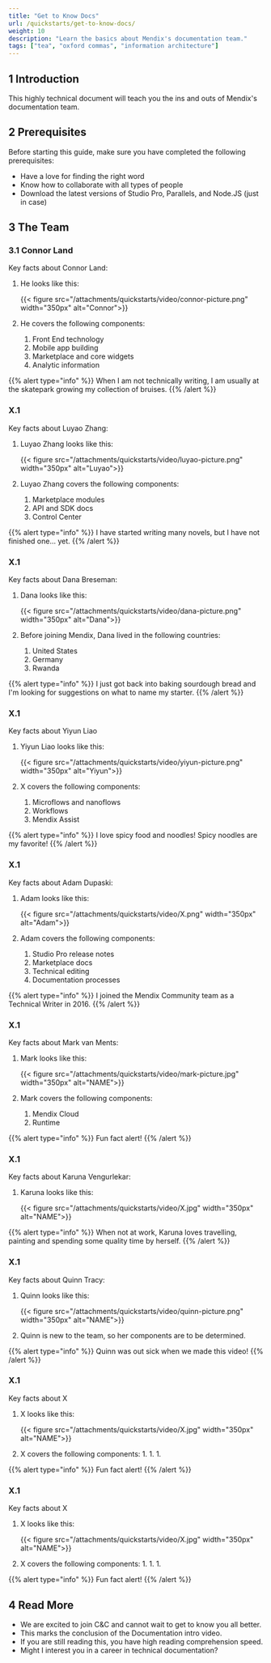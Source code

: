 ```yaml
---
title: "Get to Know Docs"
url: /quickstarts/get-to-know-docs/
weight: 10
description: "Learn the basics about Mendix's documentation team."
tags: ["tea", "oxford commas", "information architecture"]
---
```


## 1 Introduction 

This highly technical document will teach you the ins and outs of Mendix's documentation team.

## 2 Prerequisites 

Before starting this guide, make sure you have completed the following prerequisites:

* Have a love for finding the right word
* Know how to collaborate with all types of people
* Download the latest versions of Studio Pro, Parallels, and Node.JS (just in case)

## 3 The Team

### 3.1 Connor Land

Key facts about Connor Land:

1. He looks like this:

    {{< figure src="/attachments/quickstarts/video/connor-picture.png" width="350px" alt="Connor">}}

1. He covers the following components:
    1. Front End technology
    1. Mobile app building
    1. Marketplace and core widgets
    1. Analytic information

{{% alert type="info" %}}
When I am not technically writing, I am usually at the skatepark growing my collection of bruises.
{{% /alert %}}

### X.1

Key facts about Luyao Zhang:

1. Luyao Zhang looks like this:

    {{< figure src="/attachments/quickstarts/video/luyao-picture.png" width="350px" alt="Luyao">}}

1. Luyao Zhang covers the following components:
    1. Marketplace modules
    1. API and SDK docs
    1. Control Center

{{% alert type="info" %}}
I have started writing many novels, but I have not finished one... yet.
{{% /alert %}}

### X.1

Key facts about Dana Breseman:

1. Dana looks like this:

    {{< figure src="/attachments/quickstarts/video/dana-picture.png" width="350px" alt="Dana">}}

1. Before joining Mendix, Dana lived in the following countries:
    1. United States
    1. Germany
    1. Rwanda

{{% alert type="info" %}}
I just got back into baking sourdough bread and I'm looking for suggestions on what to name my starter.
{{% /alert %}}

### X.1

Key facts about Yiyun Liao

1. Yiyun Liao looks like this:

    {{< figure src="/attachments/quickstarts/video/yiyun-picture.png" width="350px" alt="Yiyun">}}

1. X covers the following components:
    1. Microflows and nanoflows
    1. Workflows
    1. Mendix Assist

{{% alert type="info" %}}
I love spicy food and noodles! Spicy noodles are my favorite!
{{% /alert %}}

### X.1

Key facts about Adam Dupaski:

1. Adam looks like this:

    {{< figure src="/attachments/quickstarts/video/X.png" width="350px" alt="Adam">}}

1. Adam covers the following components:
    1. Studio Pro release notes
    1. Marketplace docs
    1. Technical editing
    1. Documentation processes

{{% alert type="info" %}}
I joined the Mendix Community team as a Technical Writer in 2016.
{{% /alert %}}

### X.1

Key facts about Mark van Ments:

1. Mark looks like this:

    {{< figure src="/attachments/quickstarts/video/mark-picture.jpg" width="350px" alt="NAME">}}

1. Mark covers the following components:
    1. Mendix Cloud
    1. Runtime

{{% alert type="info" %}}
Fun fact alert!
{{% /alert %}}

### X.1

Key facts about Karuna Vengurlekar:

1. Karuna looks like this:

    {{< figure src="/attachments/quickstarts/video/X.jpg" width="350px" alt="NAME">}}

{{% alert type="info" %}}
When not at work, Karuna loves travelling, painting and spending some quality time by herself.
{{% /alert %}}

### X.1

Key facts about Quinn Tracy:

1. Quinn looks like this:

    {{< figure src="/attachments/quickstarts/video/quinn-picture.png" width="350px" alt="NAME">}}

1. Quinn is new to the team, so her components are to be determined.

{{% alert type="info" %}}
Quinn was out sick when we made this video!
{{% /alert %}}

### X.1

Key facts about X

1. X looks like this:

    {{< figure src="/attachments/quickstarts/video/X.jpg" width="350px" alt="NAME">}}

1. X covers the following components:
    1. 
    1. 
    1. 

{{% alert type="info" %}}
Fun fact alert!
{{% /alert %}}

### X.1

Key facts about X

1. X looks like this:

    {{< figure src="/attachments/quickstarts/video/X.jpg" width="350px" alt="NAME">}}

1. X covers the following components:
    1. 
    1. 
    1. 

{{% alert type="info" %}}
Fun fact alert!
{{% /alert %}}


## 4 Read More

* We are excited to join C&C and cannot wait to get to know you all better.
* This marks the conclusion of the Documentation intro video.
* If you are still reading this, you have high reading comprehension speed.
* Might I interest you in a career in technical documentation?
